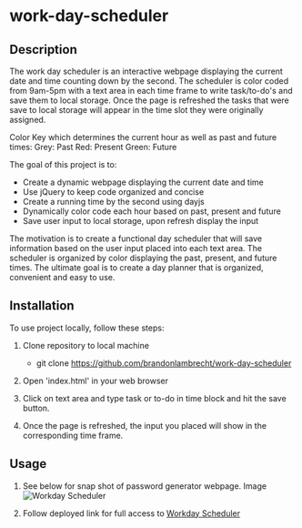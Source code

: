 # work-day-scheduler

## Description

The work day scheduler is an interactive webpage displaying the current date and time counting down by the second. The scheduler is color coded from 9am-5pm with a text area in each time frame to write task/to-do's and save them to local storage. Once the page is refreshed the tasks that were save to local storage will appear in the time slot they were originally assigned. 

Color Key which determines the current hour as well as past and future times:
Grey: Past 
Red: Present
Green: Future

The goal of this project is to:

- Create a dynamic webpage displaying the current date and time
- Use jQuery to keep code organized and concise
- Create a running time by the second using dayjs
- Dynamically color code each hour based on past, present and future
- Save user input to local storage, upon refresh display the input 


The motivation is to create a functional day scheduler that will save information based on the user input placed into each text area. The scheduler is organized by color displaying the past, present, and future times. The ultimate goal is to create a day planner that is organized, convenient and easy to use.

## Installation

To use project locally, follow these steps:

1. Clone repository to local machine 
    - git clone https://github.com/brandonlambrecht/work-day-scheduler

2. Open 'index.html' in your web browser 

3. Click on text area and type task or to-do in time block and hit the save button. 

4. Once the page is refreshed, the input you placed will show in the corresponding time frame.


## Usage

1. See below for snap shot of password generator webpage. 
Image![Workday Scheduler](./Assets/screenshot-scheduler.pngscreenshot.png)


2. Follow deployed link for full access to
[Workday Scheduler](https://brandonlambrecht.github.io/work-day-scheduler/)